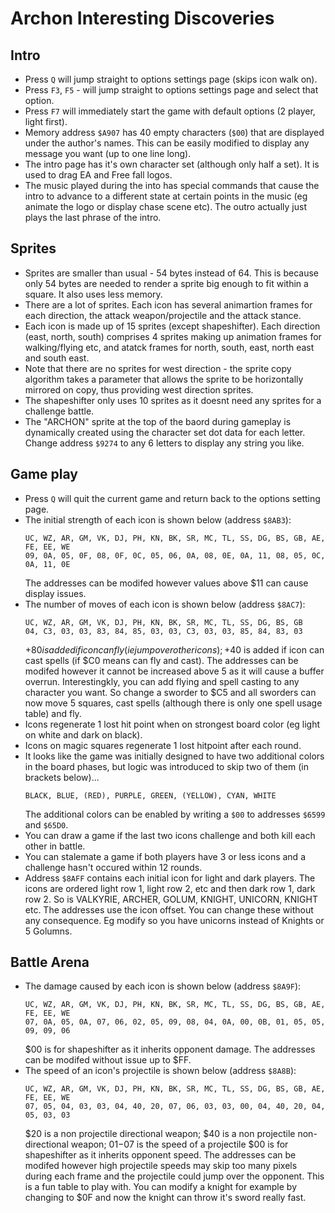 # Archon Interesting Discoveries

## Intro

- Press `Q` will jump straight to options settings page (skips icon walk on).
- Press `F3`, `F5` - will jump straight to options settings page and select that option.
- Press `F7` will immediately start the game with default options (2 player, light first).
- Memory address `$A907` has 40 empty characters (`$00`) that are displayed under the author's names. This can be easily modified to display any message you want (up to one line long).
- The intro page has it's own character set (although only half a set). It is used to drag EA and Free fall logos.
- The music played during the into has special commands that cause the intro to advance to a different state at certain points in the music (eg animate the logo or display chase scene etc). The outro actually just plays the last phrase of the intro.

## Sprites

- Sprites are smaller than usual - 54 bytes instead of 64. This is because only 54 bytes are needed to render a sprite big enough to fit within a square. It also uses less memory.
- There are a lot of sprites. Each icon has several animartion frames for each direction, the attack weapon/projectile and the attack stance.
- Each icon is made up of 15 sprites (except shapeshifter). Each direction (east, north, south) comprises 4 sprites making up animation frames for walking/flying etc, and atatck frames for north, south, east, north east and south east.
- Note that there are no sprites for west direction - the sprite copy algorithm takes a parameter that allows the sprite to be horizontally mirrored on copy, thus providing west direction sprites.
- The shapeshifter only uses 10 sprites as it doesnt need any sprites for a challenge battle.
- The "ARCHON" sprite at the top of the baord during gameplay is dynamically created using the character set dot data for each letter. Change address `$9274` to any 6 letters to display any string you like.

## Game play

- Press `Q` will quit the current game and return back to the options setting page.
- The initial strength of each icon is shown below (address `$8AB3`):
  ```
  UC, WZ, AR, GM, VK, DJ, PH, KN, BK, SR, MC, TL, SS, DG, BS, GB, AE, FE, EE, WE
  09, 0A, 05, 0F, 08, 0F, 0C, 05, 06, 0A, 08, 0E, 0A, 11, 08, 05, 0C, 0A, 11, 0E
  ```
  The addresses can be modifed however values above $11 can cause display issues.
- The number of moves of each icon is shown below (address `$8AC7`):
  ```
  UC, WZ, AR, GM, VK, DJ, PH, KN, BK, SR, MC, TL, SS, DG, BS, GB
  04, C3, 03, 03, 83, 84, 85, 03, 03, C3, 03, 03, 85, 84, 83, 03
  ```
  +$80 is added if icon can fly (ie jump over other icons); +$40 is added if icon can cast spells (if $C0 means can fly and cast).
  The addresses can be modifed however it cannot be increased above 5 as it will cause a buffer overrun.
  Interestingkly, you can add flying and spell casting to any character you want. So change a sworder to $C5 and all sworders can now move 5 squares, cast spells (although there is only one spell usage table) and fly.
- Icons regenerate 1 lost hit point when on strongest board color (eg light on white and dark on black).
- Icons on magic squares regenerate 1 lost hitpoint after each round.
- It looks like the game was initially designed to have two additional colors in the board phases, but logic was introduced to skip two of them (in brackets below)...
  ```
  BLACK, BLUE, (RED), PURPLE, GREEN, (YELLOW), CYAN, WHITE
  ```
  The additional colors can be enabled by writing a `$00` to addresses `$6599` and `$65D0`.
- You can draw a game if the last two icons challenge and both kill each other in battle.
- You can stalemate a game if both players have 3 or less icons and a challenge hasn't occured within 12 rounds.
- Address `$8AFF` contains each initial icon for light and dark players. The icons are ordered light row 1, light row 2, etc and then dark row 1, dark row 2. So is VALKYRIE, ARCHER, GOLUM, KNIGHT, UNICORN, KNIGHT etc. 
The addresses use the icon offset. You can change these without any consequence. Eg modify so you have unicorns instead of Knights or 5 Golumns.

## Battle Arena

- The damage caused by each icon is shown below (address `$8A9F`):
  ```
  UC, WZ, AR, GM, VK, DJ, PH, KN, BK, SR, MC, TL, SS, DG, BS, GB, AE, FE, EE, WE
  07, 0A, 05, 0A, 07, 06, 02, 05, 09, 08, 04, 0A, 00, 0B, 01, 05, 05, 09, 09, 06
  ```
  $00 is for shapeshifter as it inherits opponent damage.
  The addresses can be modifed without issue up to $FF.
- The speed of an icon's projectile is shown below (address `$8A8B`):
  ```
  UC, WZ, AR, GM, VK, DJ, PH, KN, BK, SR, MC, TL, SS, DG, BS, GB, AE, FE, EE, WE
  07, 05, 04, 03, 03, 04, 40, 20, 07, 06, 03, 03, 00, 04, 40, 20, 04, 05, 03, 03
  ```
  $20 is a non projectile directional weapon; $40 is a non projectile non-directional weapon; $01-$07 is the speed of a projectile
  $00 is for shapeshifter as it inherits opponent speed.
  The addresses can be modifed however high projectile speeds may skip too many pixels during each frame and the projectile could jump over the opponent.
  This is a fun table to play with. You can modify a knight for example by changing to $0F and now the knight can throw it's sword really fast.
